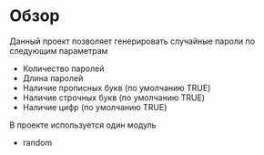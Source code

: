 # Обзор
Данный проект позволяет генерировать случайные
пароли по следующим параметрам
+ Количество паролей
+ Длина паролей
+ Наличие прописных букв (по умолчанию TRUE)
+ Наличие строчных букв (по умолчанию TRUE)
+ Наличие цифр (по умолчанию TRUE)

В проекте используется один модуль
+ random

